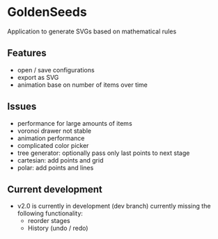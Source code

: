 # GoldenSeeds
Application to generate SVGs based on mathematical rules

## Features
- open / save configurations
- export as SVG
- animation base on number of items over time

## Issues
- performance for large amounts of items
- voronoi drawer not stable
- animation performance
- complicated color picker
- tree generator: optionally pass only last points to next stage
- cartesian: add points and grid
- polar: add points and lines

## Current development
- v2.0 is currently in development (dev branch)
  currently missing the following functionality:
  - reorder stages
  - History (undo / redo)
